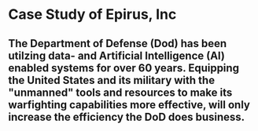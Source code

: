 # Case Study of Epirus, Inc

## The Department of Defense (Dod) has been utilzing data- and Artificial Intelligence (AI) enabled systems for over 60 years. Equipping the United States and its military with the "unmanned" tools and resources to make its warfighting capabilities more effective, will only increase the efficiency the DoD does business.